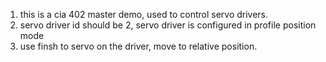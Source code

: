1. this is a cia 402 master demo, used to control servo drivers.
2. servo driver id should be 2, servo driver is configured in profile position mode
3. use finsh to servo on the driver, move to relative position.